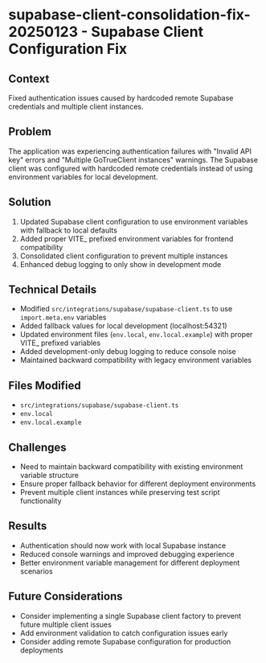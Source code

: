 # supabase-client-consolidation-fix-20250123 - Supabase Client Configuration Fix

## Context
Fixed authentication issues caused by hardcoded remote Supabase credentials and multiple client instances.

## Problem
The application was experiencing authentication failures with "Invalid API key" errors and "Multiple GoTrueClient instances" warnings. The Supabase client was configured with hardcoded remote credentials instead of using environment variables for local development.

## Solution
1. Updated Supabase client configuration to use environment variables with fallback to local defaults
2. Added proper VITE_ prefixed environment variables for frontend compatibility
3. Consolidated client configuration to prevent multiple instances
4. Enhanced debug logging to only show in development mode

## Technical Details
- Modified `src/integrations/supabase/supabase-client.ts` to use `import.meta.env` variables
- Added fallback values for local development (localhost:54321)
- Updated environment files (`env.local`, `env.local.example`) with proper VITE_ prefixed variables
- Added development-only debug logging to reduce console noise
- Maintained backward compatibility with legacy environment variables

## Files Modified
- `src/integrations/supabase/supabase-client.ts`
- `env.local`
- `env.local.example`

## Challenges
- Need to maintain backward compatibility with existing environment variable structure
- Ensure proper fallback behavior for different deployment environments
- Prevent multiple client instances while preserving test script functionality

## Results
- Authentication should now work with local Supabase instance
- Reduced console warnings and improved debugging experience
- Better environment variable management for different deployment scenarios

## Future Considerations
- Consider implementing a single Supabase client factory to prevent future multiple client issues
- Add environment validation to catch configuration issues early
- Consider adding remote Supabase configuration for production deployments
